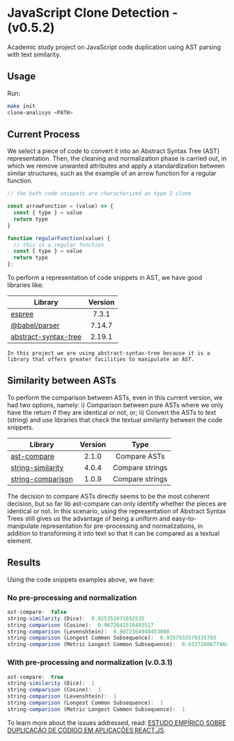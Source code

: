 # JavaScript Clone Detection - (v0.5.2)

Academic study project on JavaScript code duplication using AST parsing with text similarity.

## Usage

Run:

``` bash
make init
clone-analisys <PATH>
```

## Current Process

We select a piece of code to convert it into an Abstract Syntax Tree (AST) representation. Then, the cleaning and normalization phase is carried out, in which we remove unwanted attributes and apply a standardization between similar structures, such as the example of an arrow function for a regular function.

``` javascript
// the both code snippets are characterized as type 2 clone

const arrowFunction = (value) => {
  const { type } = value
  return type
}

function regularFunction(value) {
  // this is a regular function
  const { type } = value
  return type
};
```

<!-- imagem da representacao em ast de cada modelo e o resultado -->

To perform a representation of code snippets in AST, we have good libraries like:

|                                    Library                                       |    Version    |
|----------------------------------------------------------------------------------|:-------------:|
|[espree](https://github.com/eslint/espree)                                        |     7.3.1     |
|[@babel/parser](https://github.com/babel/babel/tree/main/packages/babel-parser)   |    7.14.7     |
|[abstract-syntax-tree](https://github.com/buxlabs/abstract-syntax-tree)           |    2.19.1     |


```In this project we are using abstract-syntax-tree because it is a library that offers greater facilities to manipulate an AST.```

## Similarity between ASTs

To perform the comparison between ASTs, even in this current version, we had two options, namely: i) Comparison between pure ASTs where we only have the return if they are identical or not, or; ii) Convert the ASTs to text (string) and use libraries that check the textual similarity between the code snippets.

|                                 Library                                |    Version    |        Type       |
|------------------------------------------------------------------------|:-------------:|:-----------------:|
|[ast-compare](https://codsen.com/os/ast-compare)                        |     2.1.0     |    Compare ASTs   |
|[string-similarity](https://github.com/aceakash/string-similarity)      |     4.0.4     |  Compare strings  |
|[string-comparison](https://github.com/Rabbitzzc/js-string-comparision) |     1.0.9     |  Compare strings  |

The decision to compare ASTs directly seems to be the most coherent decision, but so far lib ast-compare can only identify whether the pieces are identical or not. In this scenario, using the representation of Abstract Syntax Trees still gives us the advantage of being a uniform and easy-to-manipulate representation for pre-processing and normalizations, in addition to transforming it into text so that it can be compared as a textual element.

<!-- ## Contextualizacao sobre abordagens de comparacao textual -->

## Results

Using the code snippets examples above, we have:

### No pre-processing and normalization

```javascript
ast-compare:  false
string-similarity (Dice):  0.925351071692535
string-comparison (Cosine):  0.9672041516493517
string-comparison (Levenshtein):  0.9072164948453608
string-comparison (Longest Common Subsequence):  0.9357933579335793
string-comparison (Metric Longest Common Subsequence):  0.9337260677466863
```

### With pre-processing and normalization (v.0.3.1)

```javascript
ast-compare:  true
string-similarity (Dice):  1
string-comparison (Cosine):  1
string-comparison (Levenshtein):  1
string-comparison (Longest Common Subsequence):  1
string-comparison (Metric Longest Common Subsequence):  1
```

To learn more about the issues addressed, read: [ESTUDO EMPÍRICO SOBRE DUPLICAÇÃO DE CÓDIGO EM APLICAÇÕES REACT.JS](https://drive.google.com/file/d/1MN8iBSfdD1yGMQ9aV-jwjdwJvRckiLfy/view?usp=sharing).
